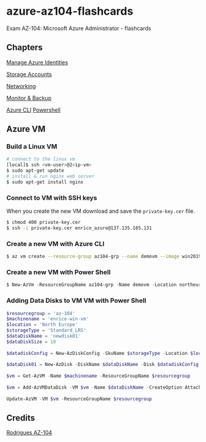 # azure-az104-flashcards
Exam AZ-104: Microsoft Azure Administrator - flashcards
## Chapters
[Manage Azure Identities](ManageAzureIdentities.md)

[Storage Accounts](StorageAccounts.md)

[Networking](networking.md)

[Monitor & Backup](Monitor&Backup.md)

[Azure CLI](az-cli.md)
[Powershell](Powershell.md)

## Azure VM

### Build a Linux VM
```bash
# connect to the linux vm
[local]$ ssh <vm-user>@2<ip-vm>
$ sudo apt-get update
# install & run nginx web server
$ sudo apt-get install nginx
```
### Connect to VM with SSH keys
When you create the new VM download and save the `private-key.cer` file.
```bash
$ chmod 400 private-key.cer
$ ssh -i private-key.cer enrico_azure@137.135.185.131
```
### Create a new VM with Azure CLI
```bash
$ az vm create --resource-group az104-grp --name demovm --image win2019datacenter --admin-username enrico --location northeurope
```

### Create a new VM with Power Shell
```powershell
$ New-AzVm -ResourceGroupName az104-grp -Name demovm -Location northeurope -Image win2019datacenter
```

### Adding Data Disks to VM VM with Power Shell
```powershell
$resourcegroup = 'az-104'
$machinename = 'enrico-win-vm'
$location = 'North Europe'
$storageType = 'Standard_LRS'
$dataDiskName = 'newdisk01'
$dataDiskSize = 10
 
$datadiskConfig = New-AzDiskConfig -SkuName $storageType -Location $location -CreateOption Empty -DiskSizeGB $dataDiskSize
 
$dataDisk01 = New-AzDisk -DiskName $dataDiskName -Disk $datadiskConfig -ResourceGroupName $resourcegroup
 
$vm = Get-AzVM -Name $machinename -ResourceGroupName $resourcegroup
 
$vm = Add-AzVMDataDisk -VM $vm -Name $dataDiskName -CreateOption Attach -ManagedDiskId $dataDisk01.Id -Lun 1
 
Update-AzVM -VM $vm -ResourceGroupName $resourcegroup
```

## Credits
[Rodrigues AZ-104](https://www.udemy.com/course/microsoft-certified-azure-administrator/)